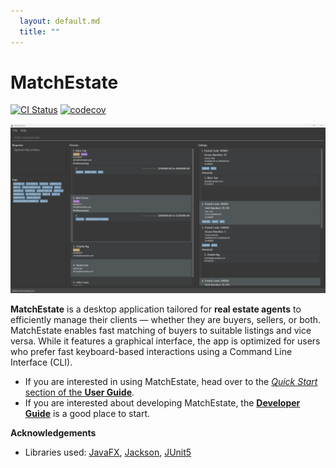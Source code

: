 ```yaml
---
  layout: default.md
  title: ""
---
```


# MatchEstate

[![CI Status](https://github.com/AY2425S2-CS2103-F08-3/tp/actions/workflows/gradle.yml/badge.svg)](https://github.com/AY2425S2-CS2103-F08-3/tp/actions)
[![codecov](https://codecov.io/gh/AY2425S2-CS2103-F08-3/tp/graph/badge.svg?token=49RJKE7706)](https://codecov.io/gh/AY2425S2-CS2103-F08-3/tp)

![MatchEstate](images/CS2103UG/matchEstate.png)

**MatchEstate** is a desktop application tailored for **real estate agents** to efficiently manage their clients — whether they are buyers, sellers, or both. MatchEstate enables fast matching of buyers to suitable listings and vice versa. While it features a graphical interface, the app is optimized for users who prefer fast keyboard-based interactions using a Command Line Interface (CLI).


* If you are interested in using MatchEstate, head over to the [_Quick Start_ section of the **User Guide**](UserGuide.html#quick-start).
* If you are interested about developing MatchEstate, the [**Developer Guide**](DeveloperGuide.html) is a good place to start.


**Acknowledgements**

* Libraries used: [JavaFX](https://openjfx.io/), [Jackson](https://github.com/FasterXML/jackson), [JUnit5](https://github.com/junit-team/junit5)
